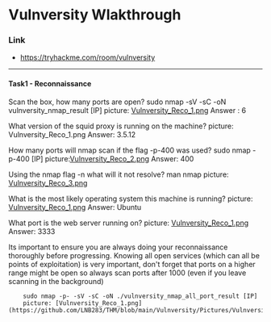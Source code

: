 # Vulnversity Wlakthrough
### Link
- https://tryhackme.com/room/vulnversity
------------------------
#### Task1 - Reconnaissance
Scan the box, how many ports are open?
        sudo nmap -sV -sC -oN vulnversity_nmap_result [IP]
        picture: [Vulnversity_Reco_1.png](https://github.com/LNB283/THM/blob/main/Vulnversity/Pictures/Vulnversity_Reco_1.png)
        Answer : 6

What version of the squid proxy is running on the machine?
        picture: Vulnversity_Reco_1.png
        Answer: 3.5.12

How many ports will nmap scan if the flag -p-400 was used?
        sudo nmap -p-400 [IP]
        picture:[Vulnversity_Reco_2.png](https://github.com/LNB283/THM/blob/main/Vulnversity/Pictures/Vulnversity_Reco_2.png)
        Answer: 400

Using the nmap flag -n what will it not resolve?
        man nmap
        picture: [Vulnversity_Reco_3.png](https://github.com/LNB283/THM/blob/main/Vulnversity/Pictures/Vulnversity_Reco_3.png)

What is the most likely operating system this machine is running?
        picture: [Vulnversity_Reco_1.png](https://github.com/LNB283/THM/blob/main/Vulnversity/Pictures/Vulnversity_Reco_1.png)
        Answer: Ubuntu

What port is the web server running on?
        picture: [Vulnversity_Reco_1.png](https://github.com/LNB283/THM/blob/main/Vulnversity/Pictures/Vulnversity_Reco_1.png)
        Answer: 3333

Its important to ensure you are always doing your reconnaissance thoroughly before progressing. Knowing all open services (which can all be points of exploitation) is very important, don't forget that ports on a higher range might be open so always scan ports after 1000 (even if you leave scanning in the background)

        sudo nmap -p- -sV -sC -oN ./vulnversity_nmap_all_port_result [IP]
        picture: [Vulnversity_Reco_1.png](https://github.com/LNB283/THM/blob/main/Vulnversity/Pictures/Vulnversity_Reco_4.png)
